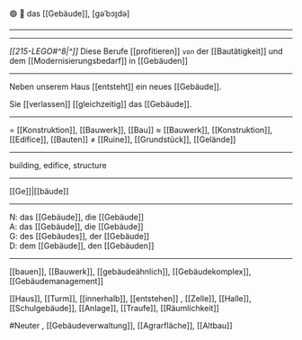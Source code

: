 🟢 🏢 das [[Gebäude]], [ɡəˈbɔɪ̯də]

---
---

*[[215-LEGO#^8|^]]* Diese Berufe [[profitieren]] `von` der [[Bautätigkeit]] und dem [[Modernisierungsbedarf]] in [[Gebäuden]]




----

Neben unserem Haus [[entsteht]] ein neues [[Gebäude]].

Sie [[verlassen]] [[gleichzeitig]] das [[Gebäude]].

---
= [[Konstruktion]], [[Bauwerk]], [[Bau]]
≈ [[Bauwerk]], [[Konstruktion]], [[Edifice]], [[Bauten]]
≠ [[Ruine]], [[Grundstück]], [[Gelände]]

---
building, edifice, structure

---
[[Ge]]|[[bäude]]

---
N: das [[Gebäude]], die [[Gebäude]]  
A: das [[Gebäude]], die [[Gebäude]]  
G: des [[Gebäudes]], der [[Gebäude]]  
D: dem [[Gebäude]], den [[Gebäuden]]  

---
[[bauen]], [[Bauwerk]], [[gebäudeähnlich]], [[Gebäudekomplex]], [[Gebäudemanagement]]

[[Haus]], [[Turm]], [[innerhalb]], [[entstehen]]
,  [[Zelle]], [[Halle]], [[Schulgebäude]], [[Anlage]], [[Traufe]], [[Räumlichkeit]]


#Neuter , [[Gebäudeverwaltung]], [[Agrarfläche]], [[Altbau]]